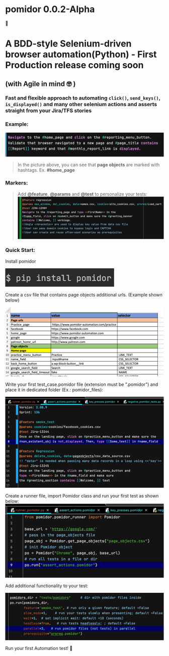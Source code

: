 # pomidor 0.0.2-Alpha

:tomato:
# **A BDD-style Selenium-driven browser automation(Python) - First Production release coming soon** 
## (with Agile in mind :nerd_face: )
### Fast and flexible approach to automating `click()`, `send_keys()`, `is_displayed()` and many other selenium actions and asserts straight from your Jira/TFS stories 

### Example:
![Pomidor syntax](images/pomidor_2.png)

>In the picture above, you can see that __page objects__ are marked with hashtags. Ex. **#home_page**

### Markers:

>Add __@feature__, __@params__  and __@test__ to personalize your tests:
![Pomidor syntax](images/all_markers.png)

### Quick Start:
Install pomidor

![Page factory](images/pip_install_pomidor2.png)

Create a csv file that contains page objects additional urls. (Example shown below)

![Page factory1](images/page_obj_dict.png)


Write your first test_case.pomidor file (extension must be ".pomidor") and place it in dedicated folder (Ex.: pomidor_files):


![Pomidor syntax](images/pomidor_file.png)


Create a runner file, import Pomidor class and run your first test as shown below:
![Runner file1](images/init_pomidor_class.png)

Add additional functionality to your test:

![Runner file1](images/additional_features.png)


Run your first Automation test! :rocket:

